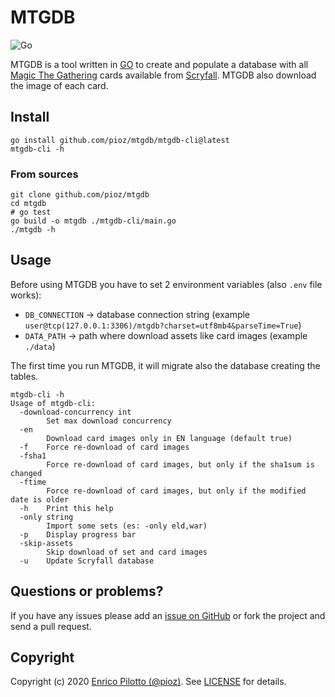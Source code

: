 # MTGDB

![Go](https://github.com/pioz/mtgdb/workflows/Go/badge.svg)

MTGDB is a tool written in [GO](https://golang.org) to create and populate a
database with all [Magic The Gathering](https://magic.wizards.com/) cards
available from [Scryfall](https://scryfall.com/). MTGDB also download the
image of each card.

## Install

```
go install github.com/pioz/mtgdb/mtgdb-cli@latest
mtgdb-cli -h
```

### From sources

```
git clone github.com/pioz/mtgdb
cd mtgdb
# go test
go build -o mtgdb ./mtgdb-cli/main.go
./mtgdb -h
```

## Usage

Before using MTGDB you have to set 2 environment variables (also `.env` file works):

- `DB_CONNECTION` -> database connection string (example `user@tcp(127.0.0.1:3306)/mtgdb?charset=utf8mb4&parseTime=True`)
- `DATA_PATH` -> path where download assets like card images (example `./data`)

The first time you run MTGDB, it will migrate also the database creating the tables.

```
mtgdb-cli -h
Usage of mtgdb-cli:
  -download-concurrency int
    	Set max download concurrency
  -en
    	Download card images only in EN language (default true)
  -f	Force re-download of card images
  -fsha1
    	Force re-download of card images, but only if the sha1sum is changed
  -ftime
    	Force re-download of card images, but only if the modified date is older
  -h	Print this help
  -only string
    	Import some sets (es: -only eld,war)
  -p	Display progress bar
  -skip-assets
    	Skip download of set and card images
  -u	Update Scryfall database
```

## Questions or problems?

If you have any issues please add an [issue on
GitHub](https://github.com/pioz/mtgdb/issues) or fork the project and send a
pull request.

## Copyright

Copyright (c) 2020 [Enrico Pilotto (@pioz)](https://github.com/pioz). See
[LICENSE](https://github.com/pioz/mtgdb/blob/master/LICENSE) for details.
